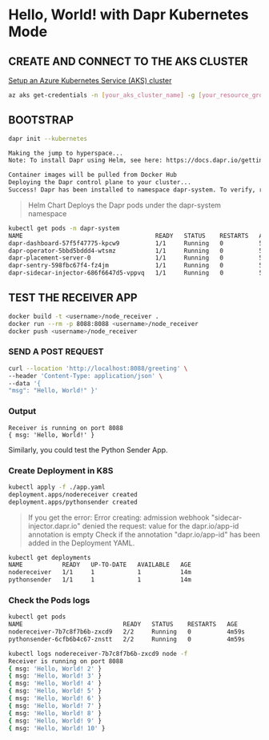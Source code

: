 # Hello, World! with Dapr Kubernetes Mode

## CREATE AND CONNECT TO THE AKS CLUSTER

[Setup an Azure Kubernetes Service (AKS) cluster](https://docs.dapr.io/operations/hosting/kubernetes/cluster/setup-aks/)

```bash
az aks get-credentials -n [your_aks_cluster_name] -g [your_resource_group]
```

## BOOTSTRAP

```bash
dapr init --kubernetes

Making the jump to hyperspace...
Note: To install Dapr using Helm, see here: https://docs.dapr.io/getting-started/install-dapr-kubernetes/#install-with-helm-advanced

Container images will be pulled from Docker Hub
Deploying the Dapr control plane to your cluster...
Success! Dapr has been installed to namespace dapr-system. To verify, run `dapr status -k' in your terminal. To get started, go here: https://aka.ms/dapr-getting-started
```

> Helm Chart Deploys the Dapr pods under the dapr-system namespace

```bash
kubectl get pods -n dapr-system
NAME                                     READY   STATUS    RESTARTS   AGE
dapr-dashboard-57f5f47775-kpcw9          1/1     Running   0          54s
dapr-operator-5bbd5bddd4-wtsmz           1/1     Running   0          54s
dapr-placement-server-0                  1/1     Running   0          53s
dapr-sentry-598fbc67f4-fz4jm             1/1     Running   0          54s
dapr-sidecar-injector-686f6647d5-vppvq   1/1     Running   0          54s
```

## TEST THE RECEIVER APP

```bash
docker build -t <username>/node_receiver .
docker run --rm -p 8088:8088 <username>/node_receiver
docker push <username>/node_receiver
```

### SEND A POST REQUEST

```bash
curl --location 'http://localhost:8088/greeting' \
--header 'Content-Type: application/json' \
--data '{
"msg": "Hello, World!" }'
```

### Output

```plaintext
Receiver is running on port 8088
{ msg: 'Hello, World!' }
```

Similarly, you could test the Python Sender App.

### Create Deployment in K8S

```bash
kubectl apply -f ./app.yaml
deployment.apps/nodereceiver created
deployment.apps/pythonsender created
```

> If you get the error:
> Error creating: admission webhook "sidecar-injector.dapr.io" denied the request: value for the dapr.io/app-id annotation is empty
> Check if the annotation "dapr.io/app-id" has been added in the Deployment YAML.

```bash
kubectl get deployments
NAME           READY   UP-TO-DATE   AVAILABLE   AGE
nodereceiver   1/1     1            1           14m
pythonsender   1/1     1            1           14m
```

### Check the Pods logs

```bash
kubectl get pods
NAME                            READY   STATUS    RESTARTS   AGE
nodereceiver-7b7c8f7b6b-zxcd9   2/2     Running   0          4m59s
pythonsender-6cfb6b4c67-znstt   2/2     Running   0          4m59s

kubectl logs nodereceiver-7b7c8f7b6b-zxcd9 node -f
Receiver is running on port 8088
{ msg: 'Hello, World! 2' }
{ msg: 'Hello, World! 3' }
{ msg: 'Hello, World! 4' }
{ msg: 'Hello, World! 5' }
{ msg: 'Hello, World! 6' }
{ msg: 'Hello, World! 7' }
{ msg: 'Hello, World! 8' }
{ msg: 'Hello, World! 9' }
{ msg: 'Hello, World! 10' }
```
